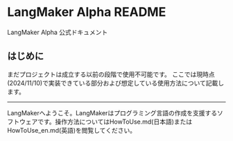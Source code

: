 # LangMaker Alpha README
LangMaker Alpha 公式ドキュメント

## はじめに
まだプロジェクトは成立する以前の段階で使用不可能です。
ここでは現時点(2024/11/10)で実装できている部分および想定している使用方法について記載します。

---

LangMakerへようこそ。LangMakerはプログラミング言語の作成を支援するソフトウェアです。操作方法についてはHowToUse.md(日本語)またはHowToUse_en.md(英語)を閲覧してください。
